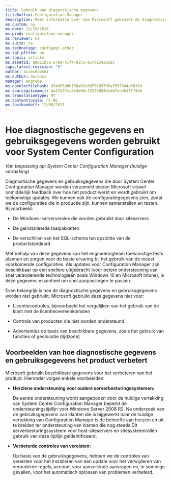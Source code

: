 ```yaml
---
title: Gebruik van diagnostische gegevens
titleSuffix: Configuration Manager
description: Meer informatie over hoe Microsoft gebruikt de diagnostische gegevens en gebruiksgegevens die door System Center Configuration Manager worden verzameld.
ms.custom: na
ms.date: 12/29/2016
ms.prod: configuration-manager
ms.reviewer: na
ms.suite: na
ms.technology: configmgr-other
ms.tgt_pltfrm: na
ms.topic: article
ms.assetid: a8021bc8-2799-41f4-83c2-e27d1242028c
caps.latest.revision: "5"
author: aczechowski
ms.author: aaroncz
manager: angrobe
ms.openlocfilehash: d34305ddb158a01c0d79189705af597344a56f8d
ms.sourcegitcommit: da27d37cc4e4e06cf23758846cdd7acb617f744b
ms.translationtype: MT
ms.contentlocale: nl-NL
ms.lasthandoff: 12/08/2017
---
```

# <a name="how-diagnostics-and-usage-data-is-used-for-system-center-configuration-manager"></a>Hoe diagnostische gegevens en gebruiksgegevens worden gebruikt voor System Center Configuration

*Van toepassing op: System Center Configuration Manager (huidige vertakking)*

Diagnostische gegevens en gebruiksgegevens die door System Center Configuration Manager worden verzameld bieden Microsoft vrijwel onmiddellijk feedback over hoe het product werkt en wordt gebruikt om toekomstige updates. We kunnen ook de configuratiegegevens zien, zodat we de configuraties die in productie zijn, kunnen samenstellen en testen. Bijvoorbeeld:  

-   De Windows-serverversies die worden gebruikt door siteservers  

-   De geïnstalleerde taalpakketten  

-   De verschillen van het SQL-schema ten opzichte van de productstandaard  

Met behulp van deze gegevens kan het engineeringteam toekomstige tests plannen en zorgen voor de beste ervaring bij het gebruik van de meest voorkomende configuraties. Als updates voor Configuration Manager zijn beschikbaar op een snellere uitgebracht (voor betere ondersteuning van snel veranderende technologieën zoals Windows 10 en Microsoft Intune), is deze gegevens essentieel om snel aanpassingen te passen.  

Even belangrijk is hoe de diagnostische gegevens en gebruiksgegevens worden niet gebruikt. Microsoft gebruikt deze gegevens niet voor:  

-   Licentiecontroles, bijvoorbeeld het vergelijken van het gebruik van de klant met de licentieovereenkomsten  

-   Controle van producten die niet worden ondersteund  

-   Advertenties op basis van beschikbare gegevens, zoals het gebruik van functies of geolocatie (tijdzone)  

##  <a name="bkmk_improve"></a>Voorbeelden van hoe diagnostische gegevens en gebruiksgegevens het product verbetert  
Microsoft gebruikt beschikbare gegevens voor het verbeteren van het product. Hieronder volgen enkele voorbeelden:  

-   **Herziene ondersteuning voor oudere serverbesturingssystemen:**  

     De eerste ondersteuning wordt aangeboden door de huidige vertakking van System Center Configuration Manager beperkt de ondersteuningstijdlijn voor Windows Server 2008 R2. Na onderzoek van de gebruiksgegevens van klanten die is bijgewerkt naar de huidige vertakking van Configuration Manager is de behoefte aan herzien en uit te breiden ter ondersteuning van klanten die nog steeds Dit serverbesturingssysteem voor host-siteservers en sitesysteemrollen gebruik van deze tijdlijn geïdentificeerd.  

-   **Verbeterde controles van vereisten:**  

     Op basis van de gebruiksgegevens, hebben we de controles van vereisten voor het installeren van een update voor het verwijderen van verouderde regels, account voor aanvullende aanvragen en, in sommige gevallen, voor het automatisch oplossen van problemen verbeterd.  
